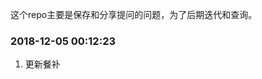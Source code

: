 
<!-- README.md is generated from README.Rmd. Please edit that file -->

这个repo主要是保存和分享提问的问题，为了后期迭代和查询。

### 2018-12-05 00:12:23

1.  更新餐补
